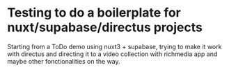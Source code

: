 # Testing to do a boilerplate for nuxt/supabase/directus projects

Starting from a ToDo demo using nuxt3 + supabase, trying to make it work with directus and directing it to a video collection with richmedia app and maybe other fonctionalities on the way.